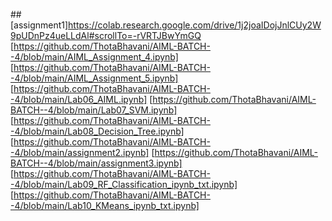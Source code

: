 ##[assignment1]https://colab.research.google.com/drive/1j2joaIDojJnlCUy2W9pUDnPz4ueLLdAl#scrollTo=-rVRTJBwYmGQ
[https://github.com/ThotaBhavani/AIML-BATCH--4/blob/main/AIML_Assignment_4.ipynb]
[https://github.com/ThotaBhavani/AIML-BATCH--4/blob/main/AIML_Assignment_5.ipynb]
[https://github.com/ThotaBhavani/AIML-BATCH--4/blob/main/Lab06_AIML.ipynb]
[https://github.com/ThotaBhavani/AIML-BATCH--4/blob/main/Lab07_SVM.ipynb]
[https://github.com/ThotaBhavani/AIML-BATCH--4/blob/main/Lab08_Decision_Tree.ipynb]
[https://github.com/ThotaBhavani/AIML-BATCH--4/blob/main/assignment2.ipynb]
[https://github.com/ThotaBhavani/AIML-BATCH--4/blob/main/assignment3.ipynb]
[https://github.com/ThotaBhavani/AIML-BATCH--4/blob/main/Lab09_RF_Classification_ipynb_txt.ipynb]
[https://github.com/ThotaBhavani/AIML-BATCH--4/blob/main/Lab10_KMeans_ipynb_txt.ipynb]
